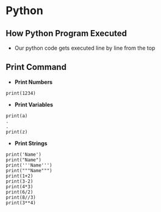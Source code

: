 # Python
## How Python Program Executed
- Our python code gets executed line by line from the top
## Print Command
- **Print Numbers**
```
print(1234)
```
- **Print Variables**
```
print(a)
.
.
print(z)
```
- **Print Strings**
```
print('Name')
print("Name")
print('''Name''')
print("""Name""")
print(1+2)
print(3-2)
print(4*3)
print(6/2)
print(8//3)
print(3**4)
```
